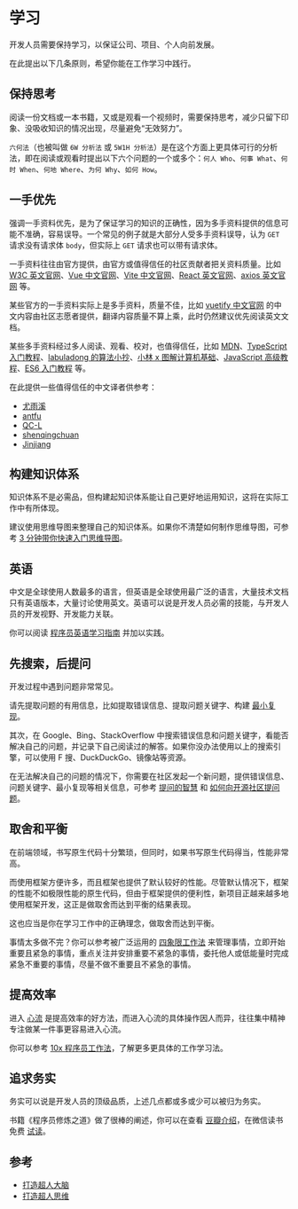 # 学习

开发人员需要保持学习，以保证公司、项目、个人向前发展。

在此提出以下几条原则，希望你能在工作学习中践行。

## 保持思考

阅读一份文档或一本书籍，又或是观看一个视频时，需要保持思考，减少只留下印象、没吸收知识的情况出现，尽量避免“无效努力”。

`六何法`（也被叫做 `6W 分析法` 或 `5W1H 分析法`）是在这个方面上更具体可行的分析法，即在阅读或观看时提出以下六个问题的一个或多个：`何人 Who`、`何事 What`、`何时 When`、`何地 Where`、`为何 Why`、`如何 How`。

## 一手优先

强调一手资料优先，是为了保证学习的知识的正确性，因为多手资料提供的信息可能不准确，容易误导。一个常见的例子就是大部分人受多手资料误导，认为 `GET` 请求没有请求体 `body`，但实际上 `GET` 请求也可以带有请求体。

一手资料往往由官方提供，由官方或值得信任的社区贡献者把关资料质量。比如 [W3C 英文官网](https://www.w3.org/)、[Vue 中文官网](https://cn.vuejs.org/)、[Vite 中文官网](https://cn.vitejs.dev/)、[React 英文官网](https://reactjs.org/)、[axios 英文官网](https://axios-http.com/) 等。

某些官方的一手资料实际上是多手资料，质量不佳，比如 [vuetify 中文官网](https://vuetifyjs.com/zh-Hans/) 的中文内容由社区志愿者提供，翻译内容质量不算上乘，此时仍然建议优先阅读英文文档。

某些多手资料经过多人阅读、观看、校对，也值得信任，比如 [MDN](https://developer.mozilla.org/)、[TypeScript 入门教程](https://ts.xcatliu.com/)、[labuladong 的算法小抄](https://labuladong.github.io/algo/)、[小林 x 图解计算机基础](https://xiaolincoding.com/)、[JavaScript 高级教程](https://book.douban.com/subject/35175321/)、[ES6 入门教程](https://es6.ruanyifeng.com/) 等。

在此提供一些值得信任的中文译者供参考：

- [尤雨溪](https://github.com/yyx990803)
- [antfu](https://github.com/antfu)
- [QC-L](https://github.com/QC-L)
- [shenqingchuan](https://github.com/shenqingchuan)
- [Jinjiang](https://github.com/Jinjiang)

## 构建知识体系

知识体系不是必需品，但构建起知识体系能让自己更好地运用知识，这将在实际工作中有所体现。

建议使用思维导图来整理自己的知识体系。如果你不清楚如何制作思维导图，可参考 [3 分钟带你快速入门思维导图](https://www.edrawsoft.cn/mindmaster/tutorial/how-draw-mindmap/)。

## 英语

中文是全球使用人数最多的语言，但英语是全球使用最广泛的语言，大量技术文档只有英语版本，大量讨论使用英文。英语可以说是开发人员必需的技能，与开发人员的开发视野、开发能力关联。

你可以阅读 [程序员英语学习指南](https://github.com/yujiangshui/A-Programmers-Guide-to-English) 并加以实践。

## 先搜索，后提问

开发过程中遇到问题非常常见。

请先提取问题的有用信息，比如提取错误信息、提取问题关键字、构建 [最小复现](https://stackoverflow.com/help/minimal-reproducible-example)。

其次，在 Google、Bing、StackOverflow 中搜索错误信息和问题关键字，看能否解决自己的问题，并记录下自己阅读过的解答。如果你没办法使用以上的搜索引擎，可以使用 F 搜、DuckDuckGo、镜像站等资源。

在无法解决自己的问题的情况下，你需要在社区发起一个新问题，提供错误信息、问题关键字、最小复现等相关信息，可参考 [提问的智慧](https://github.com/ryanhanwu/How-To-Ask-Questions-The-Smart-Way) 和 [如何向开源社区提问题](https://github.com/seajs/seajs/issues/545)。

## 取舍和平衡

在前端领域，书写原生代码十分繁琐，但同时，如果书写原生代码得当，性能非常高。

而使用框架方便许多，而且框架也提供了默认较好的性能。尽管默认情况下，框架的性能不如极限性能的原生代码，但由于框架提供的便利性，新项目正越来越多地使用框架开发，这正是做取舍而达到平衡的结果表现。

这也应当是你在学习工作中的正确理念，做取舍而达到平衡。

事情太多做不完？你可以参考被广泛运用的 [四象限工作法](https://help.dida365.com/articles/6950361734683033600) 来管理事情，立即开始重要且紧急的事情，重点关注并安排重要不紧急的事情，委托他人或低能量时完成紧急不重要的事情，尽量不做不重要且不紧急的事情。

## 提高效率

进入 [心流](https://baike.baidu.com/item/%E5%BF%83%E6%B5%81/9824097) 是提高效率的好方法，而进入心流的具体操作因人而异，往往集中精神专注做某一件事更容易进入心流。

你可以参考 [10x 程序员工作法](https://time.geekbang.org/column/intro/100022301)，了解更多更具体的工作学习法。

## 追求务实

务实可以说是开发人员的顶级品质，上述几点都或多或少可以被归为务实。

书籍《程序员修炼之道》做了很棒的阐述，你可以在查看 [豆瓣介绍](https://book.douban.com/subject/35006892/)，在微信读书免费 [试读](https://weread.qq.com/web/bookDetail/2cf32ec0811e3ac71g017571)。

## 参考

- [打造超人大脑](https://github.com/xdite/memory-hack)
- [打造超人思维](https://github.com/xdite/mind-hack)
